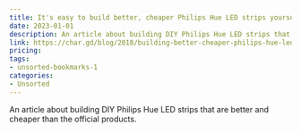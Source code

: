 ```yaml
---
title: It's easy to build better, cheaper Philips Hue LED strips yourself - Charged
date: 2023-01-01
description: An article about building DIY Philips Hue LED strips that are better and cheaper than the official products.
link: https://char.gd/blog/2018/building-better-cheaper-philips-hue-led-strips
pricing: 
tags: 
- unsorted-bookmarks-1 
categories: 
- Unsorted 
---
```


An article about building DIY Philips Hue LED strips that are better and cheaper than the official products.